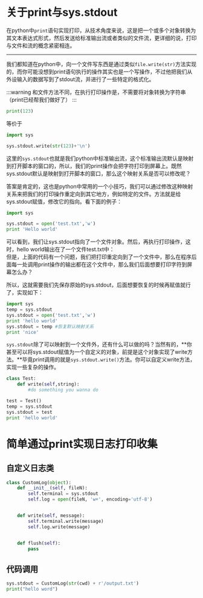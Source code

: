 <a name="vga7f"></a>
# 关于print与sys.stdout
在python中`print`语句实现打印，从技术角度来说，这是把一个或多个对象转换为其文本表达式形式，然后发送给标准输出流或者类似的文件流，更详细的说，打印与文件和流的概念紧密相连。

---

我们都知道在python中，向一个文件写东西是通过类似`file.write(str)`方法实现的，而你可能没想到print语句执行的操作其实也是一个写操作，不过他把我们从外设输入的数据写到了stdout流，并进行了一些特定的格式化。

:::warning
和文件方法不同，在执行打印操作是，不需要将对象转换为字符串（print已经帮我们做好了）
:::
```python
print(123)
```
等价于
```python
import sys

sys.stdout.write(str(123)+'\n')
```

这里的`sys.stdout`也就是我们python中标准输出流，这个标准输出流默认是映射到打开脚本的窗口的，所以，我们的print操作会把字符打印到屏幕上。既然sys.stdout默认是映射到打开脚本的窗口，那么这个映射关系是否可以修改呢？

答案是肯定的，这也是python中常用的一个小技巧，我们可以通过修改这种映射关系来把我们的打印操作重定向到其它地方，例如特定的文件。方法就是给sys.stdout赋值，修改它的指向。看下面的例子：

```python
import sys

sys.stdout = open('test.txt','w')
print 'Hello world'
```

可以看到，我们让sys.stdout指向了一个文件对象。然后，再执行打印操作，这时，hello world输出在了一个文件test.txt中：<br />但是，上面的代码有一个问题，我们把打印重定向到了一个文件中，那么在程序后面每一处调用print操作的输出都在这个文件中，那么我们后面想要打印字符到屏幕怎么办？

所以，这就需要我们先保存原始的sys.stdout，后面想要恢复的时候再赋值就行了，实现如下：
```python
import sys
temp = sys.stdout
sys.stdout = open('test.txt','w')
print 'hello world'
sys.stdout = temp #恢复默认映射关系
print 'nice'
```

`sys.stdout`除了可以映射到一个文件外，还有什么可以做的吗？当然有的，**你甚至可以将sys.stdout赋值为一个自定义的对象，前提是这个对象实现了write方法。**毕竟print调用的就是`sys.stdout.write()`方法。你可以自定义write方法，实现一些复杂的操作。

```python
class Test:
	def write(self,string):
		#do something you wanna do

test = Test()
temp = sys.stdout
sys.stdout = test
print 'hello world'
```
<a name="ljuAw"></a>
# 简单通过print实现日志打印收集
<a name="Q3PH8"></a>
## 自定义日志类
```python
class CustomLog(object):
    def __init__(self, fileN):
        self.terminal = sys.stdout
        self.log = open(fileN, 'w+', encoding='utf-8')


    def write(self, message):
        self.terminal.write(message)
        self.log.write(message)


    def flush(self):
        pass
```
<a name="hx5oe"></a>
## 代码调用
```python
sys.stdout = CustomLog(str(cwd) + r'/output.txt')
print("hello word")
```
